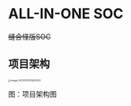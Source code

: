 # ALL-IN-ONE SOC

~~缝合怪版SOC~~

## 项目架构



<img src="https://image-host-toky.oss-cn-shanghai.aliyuncs.com/image-20210102155833052.png" alt="image-20210102155833052" style="zoom: 33%;" />

图：项目架构图